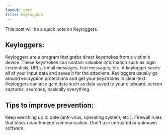 ```yaml
---
layout: post
title: Keyloggers
---
```


This post will be a quick note on Keyloggers.

Keyloggers:
---------------
Keyloggers are a program that grabs direct keystrokes from a victim's device. These keystrokes can contain valuable information such as login credentials, URLs, email messages, text messages, etc. A keylogger saves all of your input data and saves it for the attackers. Keyloggers usually go around encryption protections and get your keystrokes in clear-text. Keyloggers can also gain data such as data saved to your clipboard, screen captures, searches, basically everything.

Tips to improve prevention:
---------------
Keep everthing up to date (anti-virus, operating system, etc.).
Firewall rules that block unauthorized communication.
Don't use untrusted or unknown software.
